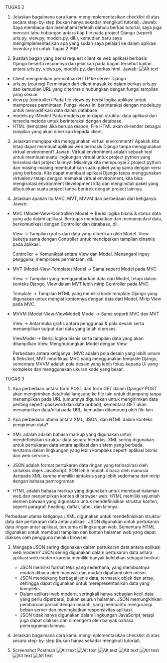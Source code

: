 TUGAS 2
1. Jelaskan bagaimana cara kamu mengimplementasikan checklist di atas secara step-by-step (bukan hanya sekadar mengikuti tutorial).
Jawab:
Saya membaca dan memahami terlebih dahulu berkas tutorial, saya juga mencari tahu hubungan antara tiap file pada project Django (seperti urls.py, view.py, models.py, dll.), kemudian baru saya mengimplementasikan apa yang sudah saya pelajari ke dalam aplikasi Inventory ini untuk Tugas 2 PBP

2. Buatlah bagan yang berisi request client ke web aplikasi berbasis Django beserta responnya dan jelaskan pada bagan tersebut kaitan antara urls.py, views.py, models.py, dan berkas html. 
Jawab:
![Alt text](Markdown/bagan.png)
- Client mengirimkan permintaan HTTP ke server Django
- urls.py (routing)
   Permintaan dari client masuk ke dalam berkas urls.py dan kemudian URL yang diterima dihubungkan dengan fungsi tampilan yang sesuai
- view.py (controller)
   Pada file views.py berisi logika aplikasi untuk memproses permintaan. Fungsi views ini berinteraksi dengan models.py untuk memodifikasi data dalam database
- models.py (Model)
   Pada models.py terdapat struktur data aplikasi dan tersedia metode untuk berinteraksi dengan database.
- HTML (template)
   Jika berupa respon, File HTML akan di-render sebagai tampilan yang akan diberikan kepada client.

3. Jelaskan mengapa kita menggunakan virtual environment? Apakah kita tetap dapat membuat aplikasi web berbasis Django tanpa menggunakan virtual environment?
Jawab:
Virtual environment adalah sebuah tool untuk membuat suatu lingkungan virtual untuk project python yang terisolasi dari project lainnya. Misalnya kita mempunyai 2 project python dan masing-masing membutuhkan suatu paket yang sama dengan versi yang berbeda. Kita dapat membuat aplikasi Django tanpa menggunakan virtualenv tetapi dengan memakai virtual environment, kita bisa mengisolasi environment development kita dan menginstall paket yang dibutuhkan suatu project tanpa bentrok dengan project lainnya.

4. Jelaskan apakah itu MVC, MVT, MVVM dan perbedaan dari ketiganya.
Jawab:
- MVC (Model-View-Controller) 
    Model -> Berisi logika bisnis & status data yang ada dalam aplikasi. Bertugas mendapatkan dan memanipulasi data, berkomunikasi dengan Controller dan database, dll.

    View -> Tampilan grafis dari data yang diberikan oleh Model. View bekerja sama dengan Controller untuk menciptakan tampilan dinamis pada aplikasi.

    Controller -> Komunikasi antara View dan Model. Menangani inpuy pengguna, memproses permintaan, dll.

- MVT (Model-View-Template)
    Model -> Sama seperti Model pada MVC

    View -> Tampilan yang menggambarkan data dari Model, tetapi dalam konteks Django, View dalam MVT lebih mirip Controller pada MVC

    Template -> Tampilan HTML yang memiliki kode template Django yang digunakan untuk mengisi kontennya dengan data dari Model. Mirip View pada MVC.

- MVVM (Model-View-ViewModel)
    Model -> Sama seperti MVC dan MVT

    View -> Antarmuka grafis antara penggunaa & pola desain serta menampilkan output dari data yang telah diproses.

    ViewModel -> Berisi logika bisnis serta tampilan data yang akan ditampilkan View. Menghubungkan Model dengan View.

    Perbedaan antara ketiganya : MVC adalah pola desain yang lebih umum & fleksibel, MVT modifikasi MVC yang menggunakan template Django, sementara MVVM adalah pola desain yang lebih fokus kepada UI yang kompleks dan menggunakan ukuran kode yang besar.

TUGAS 3
1. Apa perbedaan antara form POST dan form GET dalam Django?
   POST akan mengirimkan data/nilai langsung ke file lain untuk ditampung tanpa menampilkan pada URL (umumnya digunakan untuk mengirimkan data penting seperti password dan data pribadi), sementara GET akan menampilkan data/nilai pada URL, kemudian ditampung oleh file lain
   
2. Apa perbedaan utama antara XML, JSON, dan HTML dalam konteks pengiriman data?
- XML adalah adalah bahasa markup yang digunakan untuk mendefinisikan struktur data secara hierarkis. XML sering digunakan untuk pertukaran data antara aplikasi dan sistem yang berbeda, terutama dalam lingkungan yang lebih kompleks seperti aplikasi bisnis dan web services.
  
- JSON adalah format pertukaran data ringan yang terinspirasi oleh sintaksis objek JavaScript. SON lebih mudah dibaca oleh manusia daripada XML karena memiliki sintaksis yang lebih sederhana dan mirip dengan bahasa pemrograman.
  
- HTML adalah bahasa markup yang digunakan untuk membuat halaman web dan menampilkan konten di browser web. HTML memiliki sejumlah elemen bawaan yang digunakan untuk mendefinisikan struktur konten, seperti paragraf, heading, daftar, tabel, dan lainnya. 

Perbedaan utama ketiganya : XML digunakan untuk mendefinisikan struktur data dan pertukaran data antar aplikasi. JSON digunakan untuk pertukaran data ringan antar aplikasi, terutama di lingkungan web. Sementara HTML digunakan untuk membuat tampilan dan konten halaman web yang dapat diakses oleh pengguna melalui browser.

3. Mengapa JSON sering digunakan dalam pertukaran data antara aplikasi web modern?
   JSON sering digunakan dalam pertukaran data antara aplikasi web modern karena memiliki banyak kelebihan sebagai berikut:
   - JSON memiliki format teks yang sederhana, yang membuatnya mudah dibaca oleh manusia dan mudah dipahami oleh mesin.
   - JSON mendukung berbagai jenis data, termasuk objek dan array, sehingga dapat digunakan untuk merepresentasikan data yang kompleks.
   - Dalam aplikasi web modern, seringkali hanya sebagian kecil data yang perlu diperbarui, bukan seluruh halaman. JSON memungkinkan pembaruan parsial dengan mudah, yang membantu mengurangi beban server dan meningkatkan responsivitas aplikasi.
   - JSON tidak hanya digunakan dalam lingkungan JavaScript, tetapi juga dapat diakses dan dimengerti oleh banyak bahasa pemrograman lainnya.

4. Jelaskan bagaimana cara kamu mengimplementasikan checklist di atas secara step-by-step (bukan hanya sekadar mengikuti tutorial).
   
5. Screenshot Postman
   ![Alt text](Markdown/main.png)
   ![Alt text](Markdown/xml.png)
   ![Alt text](Markdown/json.png)
   ![Alt text](Markdown/xml:1.png)
   ![Alt text](Markdown/xml:2.png)
   ![Alt text](Markdown/json:1.png)
   ![Alt text](Markdown/json:2.png)